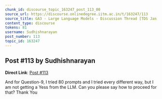 ```yaml
---
chunk_id: discourse_topic_163247_post_113_00
source_url: https://discourse.onlinedegree.iitm.ac.in/t/163247/113
source_title: GA3 - Large Language Models - Discussion Thread [TDS Jan 2025]
content_type: discourse
tokens: 81
username: Sudhishnarayan
post_number: 113
topic_id: 163247
---
```


## Post #113 by Sudhishnarayan

**Direct Link**: [Post #113](https://discourse.onlinedegree.iitm.ac.in/t/163247/113)

And for Question-9, I tried 80 prompts and I tried every different way, but I am not getting a Yess from the LLM. Can you please say how to proceed for that? Thank You
